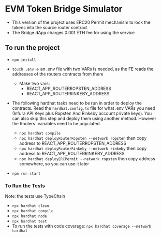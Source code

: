 # EVM Token Bridge Simulator

- This version of the project uses ERC20 Permit mechanism to lock the tokens into the source router contract
- The Bridge dApp charges 0.001 ETH fee for using the service

## To run the project
- `npm install`
- `touch .env` -> an .env file with two VARs is needed, as the FE reads the addresses of the routers contracts from there
    - Make two vars: 
        - REACT_APP_ROUTERROPSTEN_ADDRESS
        - REACT_APP_ROUTERRINKEBY_ADDRESS
- The following hardhat tasks need to be run in order to deploy the contracts. Read the `hardhat.config.ts` file for what .env VARs you need (Infura API Keys plus Ropsten And Rinkeby account private keys). You can also skip this step and deploy them using another method. However the Routers` variables need to be populated.
    - `npx hardhat compile`
    - `npx hardhat deployRouterRopsten --network ropsten` then copy address to REACT_APP_ROUTERROPSTEN_ADDRESS
    - `npx hardhat deployRouterRinkeby --network rinkeby` then copy address to REACT_APP_ROUTERRINKEBY_ADDRESS
    - `npx hardhat deployERCPermit --network ropsten` then copy address somewhere, so you can use it later

- `npm run start`

### To Run the Tests
Note: the tests use TypeChain
- `npx hardhat clean`
- `npx hardhat compile`
- `npx hardhat node`
- `npx hardhat test`
- To run the tests with code coverage: `npx hardhat coverage --network hardhat`
